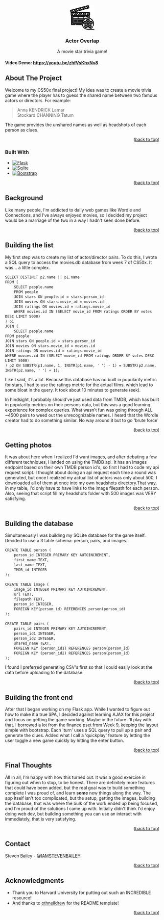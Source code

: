 <!-- Improved compatibility of back to top link: See: https://github.com/othneildrew/Best-README-Template/pull/73 -->
<a name="readme-top"></a>
<!--
*** Thanks for checking out the Best-README-Template. If you have a suggestion
*** that would make this better, please fork the repo and create a pull request
*** or simply open an issue with the tag "enhancement".
*** Don't forget to give the project a star!
*** Thanks again! Now go create something AMAZING! :D
-->



<!-- PROJECT SHIELDS -->
<!--
*** I'm using markdown "reference style" links for readability.
*** Reference links are enclosed in brackets [ ] instead of parentheses ( ).
*** See the bottom of this document for the declaration of the reference variables
*** for contributors-url, forks-url, etc. This is an optional, concise syntax you may use.
*** https://www.markdownguide.org/basic-syntax/#reference-style-links
-->
<!-- PROJECT LOGO -->
<br />
<div align="center">
    <img src="static/images/movie.png" alt="Logo" width="80" height="80">

<h3 align="center">Actor Overlap</h3>

  <p align="center">
    A movie star trivia game!
    <br />
  </p>
</div>

#### Video Demo:  https://youtu.be/zhfVsKhxNv8

<!-- ABOUT THE PROJECT -->
## About The Project
Welcome to my CS50x final project! My idea was to create a movie trivia game where the player has to guess the shared name between two famous actors or directors. For example:

>Anna KENDRICK Lamar
<br/>Stockard CHANNING Tatum

The game provides the unshared names as well as headshots of each person as clues.

<p align="right">(<a href="#readme-top">back to top</a>)</p>



### Built With

* [![Flask][Flask.com]][Flask-url]
* [![Sqlite][Sqlite.com]][sqlite-url]
* [![Bootstrap][Bootstrap.com]][Bootstrap-url]


<p align="right">(<a href="#readme-top">back to top</a>)</p>



<!-- GETTING STARTED -->
## Background

Like many people, I'm addicted to daily web games like Wordle and Connections, and I've always enjoyed movies, so I decided my project would be a marriage of the two in a way I hadn't seen done before. </br>

<p align="right">(<a href="#readme-top">back to top</a>)</p>

## Building the list
My first step was to create my list of actor/director pairs. To do this, I wrote a SQL query to access the movies.db database from week 7 of CS50x. It was... a little complex.
```
SELECT DISTINCT p2.name || p1.name
FROM (
    SELECT people.name
    FROM people
    JOIN stars ON people.id = stars.person_id
    JOIN movies ON stars.movie_id = movies.id
    JOIN ratings ON movies.id = ratings.movie_id
    WHERE movies.id IN (SELECT movie_id FROM ratings ORDER BY votes DESC LIMIT 5000)
) p1
JOIN (
    SELECT people.name
FROM people
JOIN stars ON people.id = stars.person_id
JOIN movies ON stars.movie_id = movies.id
JOIN ratings ON movies.id = ratings.movie_id
WHERE movies.id IN (SELECT movie_id FROM ratings ORDER BY votes DESC LIMIT 5000)
) p2 ON SUBSTR(p1.name, 1, INSTR(p1.name, ' ') - 1) = SUBSTR(p2.name, INSTR(p2.name, ' ') + 1);
```
Like I said, it's a lot. Because this database has no built in popularity metric for stars, I had to use the ratings metric for the actual films, which lead to some bloat in the query. It took about 10 minutes to generate (eek). </br>

In hindsight, I probably should've just used data from TMDB, which has built in popularity metrics on their persons data, but this was a good learning experience for complex queries. What wasn't fun was  going through ALL ~4500 pairs to weed out the unrecognizable names. I heard that the Wordle creator had to do something similar. No way around it but to go 'brute force'
<p align="right">(<a href="#readme-top">back to top</a>)</p>

## Getting photos

It was about here when I realized I'd want images, and after debating a few different techniques, I landed on using the TMDB api. It has an images endpoint based on their own TMDB person id's, so first I had to code my api request script. I thought about doing an api request each time a round was generated, but once I realized my actual list of actors was only about 500, I downloaded all of them at once into my own headshots directory.That way, in my table, I'd only have to have links to the image filepath for each person. Also, seeing that script fill my headshots folder with 500 images was VERY satisfying.
<p align="right">(<a href="#readme-top">back to top</a>)</p>


## Building the database
Simultaneously I was building my SQLite database for the game itself. Decided to use a 3 table schema: person, pairs, and images.
```
CREATE TABLE person (
    person_id INTEGER PRIMARY KEY AUTOINCREMENT,
    first_name TEXT,
    last_name TEXT,
    TMDB_id INTEGER
);

CREATE TABLE image (
    image_id INTEGER PRIMARY KEY AUTOINCREMENT,
    url TEXT,
    filepath TEXT,
    person_id INTEGER,
    FOREIGN KEY(person_id) REFERENCES person(person_id)
);

CREATE TABLE pairs (
    pairs_id INTEGER PRIMARY KEY AUTOINCREMENT,
    person_id1 INTEGER,
    person_id2 INTEGER,
    shared_name TEXT,
    FOREIGN KEY (person_id1) REFERENCES person(person_id)
    FOREIGN KEY (person_id2) REFERENCES person(person_id)
);
```
 I found I preferred generating CSV's first so that I could easily look at the data before uploading to the database.
 <p align="right">(<a href="#readme-top">back to top</a>)</p>

## Building the front end

After that I began working on my Flask app. While I wanted to figure out how to make it a true SPA, I decided against learning AJAX for this project and focus on getting the game working. Maybe in the future I'll play with that. I borrowed a lot from the finance pset from Week 9, keeping the layout simple with bootstrap. Each 'turn' uses a SQL query to pull up a pair and generate the clues. Added what I call a 'quickplay' feature by letting the user toggle a new game quickly by hitting the enter button.


<p align="right">(<a href="#readme-top">back to top</a>)</p>

## Final Thoughts

All in all, I'm happy with how this turned out. It was a good exercise in figuring out when to stop, to be honest. There are definitely  more features that could have been added, but the real goal was to build something complete I was proud of, and learn <b>some</b> new things along the way. The app itself isn't too complicated, but the setup, getting the images, building the database, that was where the bulk of the work ended up being focused, and I'm proud of the solutions I came up with. Initially didn't think I'd enjoy doing web dev, but building something you can use an interact with immediately, that is very satisfying.

<p align="right">(<a href="#readme-top">back to top</a>)</p>

## Contact

Steven Bailey - [@IAMSTEVENBAILEY](https://twitter.com/IAMSTEVENBAILEY)



<p align="right">(<a href="#readme-top">back to top</a>)</p>



<!-- ACKNOWLEDGMENTS -->
## Acknowledgments

* []()Thank you to Harvard University for putting out such an INCREDIBLE resource!
* And thanks to <a href="https://github.com/othneildrew/Best-README-Template/pull/73">othneildrew</a> for the README template!

<p align="right">(<a href="#readme-top">back to top</a>)</p>



<!-- MARKDOWN LINKS & IMAGES -->
<!-- https://www.markdownguide.org/basic-syntax/#reference-style-links -->

[Flask.com]: https://img.shields.io/badge/Flask-000000?style=for-the-badge&logo=flask&logoColor=white
[Flask-url]: https://flask.palletsprojects.com/en/3.0.x/
[Bootstrap.com]: https://img.shields.io/badge/Bootstrap-563D7C?style=for-the-badge&logo=bootstrap&logoColor=white
[Bootstrap-url]: https://getbootstrap.com
[Sqlite.com]: https://img.shields.io/badge/Sqlite-003B57?style=for-the-badge&logo=sqlite&logoColor=white
[Sqlite-url]: https://sqlite.org
